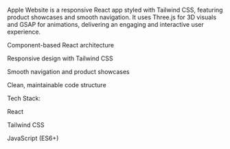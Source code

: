 Apple Website is a responsive React app styled with Tailwind CSS, featuring product showcases and smooth navigation. It uses Three.js for 3D visuals and GSAP for animations, delivering an engaging and interactive user experience.

Component-based React architecture

Responsive design with Tailwind CSS

Smooth navigation and product showcases

Clean, maintainable code structure

Tech Stack:

React

Tailwind CSS

JavaScript (ES6+)
